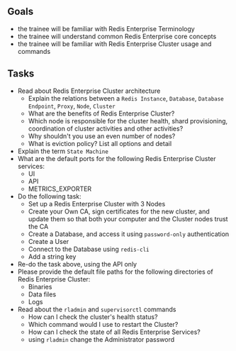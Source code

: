 ## Goals
* the trainee will be familiar with Redis Enterprise Terminology
* the trainee will understand common Redis Enterprise core concepts
* the trainee will be familiar with Redis Enterprise Cluster usage and commands

## Tasks
* Read about Redis Enterprise Cluster architecture
  * Explain the relations between a `Redis Instance`, `Database`, `Database Endpoint`, `Proxy`, `Node`, `Cluster`
  * What are the benefits of Redis Enterprise Cluster?
  * Which node is responsible for the cluster health, shard provisioning, coordination of cluster activities and other activities?
  * Why shouldn't you use an even number of nodes?
  * What is eviction policy? List all options and detail
* Explain the term `State Machine`
* What are the default ports for the following Redis Enterprise Cluster services:
  * UI
  * API
  * METRICS_EXPORTER
* Do the following task:
  * Set up a Redis Enterprise Cluster with 3 Nodes
  * Create your Own CA, sign certificates for the new cluster, and update them so that both your computer and the Cluster nodes trust the CA
  * Create a Database, and access it using `password-only` authentication
  * Create a User
  * Connect to the Database using `redis-cli`
  * Add a string key
* Re-do the task above, using the API only
* Please provide the default file paths for the following directories of Redis Enterprise Cluster:
  * Binaries
  * Data files
  * Logs
* Read about the `rladmin` and `supervisorctl` commands
  * How can I check the cluster's health status?
  * Which command would I use to restart the Cluster?
  * How can I check the state of all Redis Enterprise Services?
  * using `rladmin` change the Administrator password
